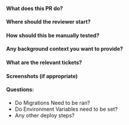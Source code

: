 #### What does  this PR do?

#### Where should the reviewer start?

#### How should this be manually tested?

#### Any background context you want to provide?

#### What are the relevant tickets?

#### Screenshots (if appropriate)

#### Questions:
  - Do Migrations Need to be ran? 
  - Do Environment Variables need to be set? 
  - Any other deploy steps?
